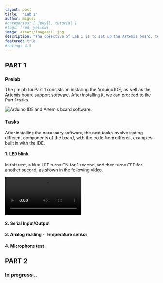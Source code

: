 ```yaml
---
layout: post
title:  "Lab 1"
author: miguel
#categories: [ Jekyll, tutorial ]
#tags: [red, yellow]
image: assets/images/11.jpg
description: "The objective of Lab 1 is to set up the Artemis board, test different programs, and become familiar with the bluetooth connection and commands."
featured: true
#rating: 4.5
---
```

## PART 1

### Prelab

The prelab for Part 1 consists on installing the Arduino IDE, as well as the Artemis board support software. After installing it, we can proceed to the Part 1 tasks.

<img src="{{ site.baseurl }}/assets/images/lab1/arduino_ide.png" alt="Arduino IDE and Artemis board software.">

### Tasks
After installing the necessary software, the next tasks involve testing different components of the board, with the code from different examples built in with the IDE.

#### 1. LED blink
In this test, a blue LED turns ON for 1 second, and then turns OFF for another second, as shown in the following video.

<video width="50%" controls="">
  <source src="{{ site.baseurl }}/assets/videos/lab1/blink.mp4" type="video/mp4">
</video>

#### 2. Serial Input/Output

#### 3. Analog reading - Temperature sensor

#### 4. Microphone test

## PART 2

### In progress...
